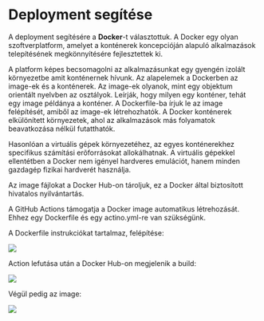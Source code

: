 # Deployment segítése

A deployment segítésére a __Docker__-t választottuk. A Docker egy olyan szoftverplatform, amelyet a konténerek koncepcióján alapuló alkalmazások telepítésének megkönnyítésére fejlesztettek ki.

A platform képes becsomagolni az alkalmazásunkat egy gyengén izolált környezetbe amit konténernek hívunk. 
Az alapelemek a Dockerben az image-ek és a konténerek. Az image-ek olyanok, mint egy objektum orientált nyelvben az osztályok. Leírják, hogy milyen egy konténer, tehát egy image példánya a konténer.
A Dockerfile-ba írjuk le az image felépítését, amiből az image-ek létrehozhatók.
A Docker konténerek elkülönített környezetek, ahol az alkalmazások más folyamatok beavatkozása nélkül futatthatók.

Hasonlóan a virtuális gépek környezetéhez, az egyes konténerekhez specifikus számítási erõforrásokat allokálhatnak. A virtuális gépekkel ellentétben a Docker nem igényel hardveres emulációt, hanem minden gazdagép fizikai hardverét használja.

Az image fájlokat a Docker Hub-on tároljuk, ez a Docker által biztosított hivatalos nyilvántartás.

A GitHub Actions támogatja a Docker image automatikus létrehozását. Ehhez egy Dockerfile és egy actino.yml-re van szükségünk.

A Dockerfile instrukciókat tartalmaz, felépítése:

![](\images\docker_inst.PNG)

Action lefutása után a Docker Hub-on megjelenik a build:

![](\images\docker_buidl.PNG)

Végül pedig az image:

![](\images\docker_image.PNG)


